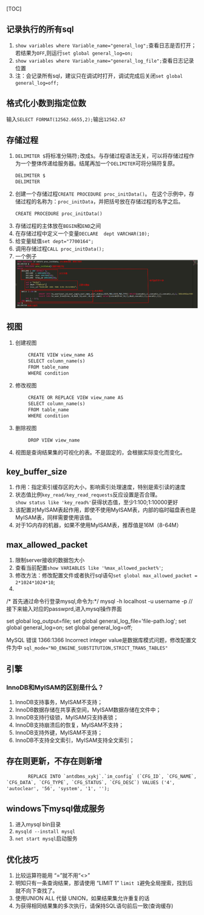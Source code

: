 [TOC]
## 记录执行的所有sql
1. ``show variables where Variable_name="general_log";``查看日志是否打开；
若结果为``OFF``,则运行``set global general_log=on;``
2. ``show variables where Variable_name="general_log_file";``查看日志记录位置
3. 注：会记录所有sql，建议只在调试时打开，调试完成后关闭``set global general_log=off;``

## 格式化小数到指定位数
输入`SELECT FORMAT(12562.6655,2);`输出`12562.67`
## 存储过程
1. `DELIMITER $`将标准分隔符`;`改成`$`。与存储过程语法无关，可以将存储过程作为一个整体传递给服务器。结尾再加一个`DELIMITER`可将分隔符复原。
    ```
    DELIMITER $
    DELIMITER
    ```
2. 创建一个存储过程`CREATE PROCEDURE proc_initData()`。
    在这个示例中，存储过程的名称为：`proc_initData`，并把括号放在存储过程的名字之后。
    ```
    CREATE PROCEDURE proc_initData()
    ```
3. 存储过程的主体放在`BEGIN`和`END`之间
4. 在存储过程中定义一个变量`DECLARE  dept VARCHAR(10);`
5. 给变量赋值`set dept="7700164";`
6. 调用存储过程`CALL proc_initData();`
7. 一个例子
![](../images/screenshot_1561779858324.png)
## 视图
1. 创建视图
~~~
        CREATE VIEW view_name AS
        SELECT column_name(s)
        FROM table_name
        WHERE condition
~~~
2. 修改视图
~~~
        CREATE OR REPLACE VIEW view_name AS
        SELECT column_name(s)
        FROM table_name
        WHERE condition
~~~
3. 删除视图
~~~
        DROP VIEW view_name
~~~
4. 视图是查询结果集的可视化的表。不是固定的，会根据实际变化而变化。

## key_buffer_size
1. 作用：指定索引缓存区的大小，影响索引处理速度，特别是索引读的速度
2. 状态值比例`key_read/key_read_requests`反应设置是否合理。  
   ``show status like 'key_read%'``获得状态值，至少1:100;1:10000更好
3. 该配置对MyISAM表起作用，即使不使用MyISAM表，内部的临时磁盘表也是MyISAM表，同样需要使用该值。
4. 对于1G内存的机器，如果不使用MyISAM表，推荐值是16M（8-64M）
## max_allowed_packet
1. 限制server接收的数据包大小
2. 查看当前配置``show VARIABLES like '%max_allowed_packet%'``;
3. 修改方法：修改配置文件或者执行sql语句``set global max_allowed_packet = 2*1024*1024*10``;
4. 


/* 首先通过命令行登录mysql,命令为:*/
mysql -h localhost -u username -p
//接下来输入对应的passwprd,进入mysql操作界面

set global log_output=file;
set global general_log_file='file-path.log';
set global general_log=on;
set global general_log=off;


MySQL 错误 1366:1366 Incorrect integer value是数据库模式问题，修改配置文件为中
```sql_mode="NO_ENGINE_SUBSTITUTION,STRICT_TRANS_TABLES"```
## 引擎
### InnoDB和MyISAM的区别是什么？
1. InnoDB支持事务，MyISAM不支持；
2. InnoDB数据存储在共享表空间，MyISAM数据存储在文件中；
3. InnoDB支持行级锁，MyISAM只支持表锁；
4. InnoDB支持崩溃后的恢复，MyISAM不支持；
5. InnoDB支持外键，MyISAM不支持；
6. InnoDB不支持全文索引，MyISAM支持全文索引；
## 存在则更新，不存在则新增
```
        REPLACE INTO `antdbms_xykj`.`im_config` (`CFG_ID`, `CFG_NAME`, `CFG_DATA`, `CFG_TYPE`, `CFG_STATUS`, `CFG_DESC`) VALUES ('4', 'autoclear', '56', 'system', '1', '');
```
## windows下mysql做成服务
1. 进入mysql bin目录
2. `mysqld --install mysql`
3. `net start mysql`启动服务
## 优化技巧
1. 比较运算符能用 “=”就不用“<>”
2. 明知只有一条查询结果，那请使用 “LIMIT 1”
    `limit 1`避免全局搜索，找到后就不向下查找了。
3. 使用UNION ALL 代替 UNION，如果结果集允许重复的话
4. 为获得相同结果集的多次执行，请保持SQL语句前后一致(查询缓存)



